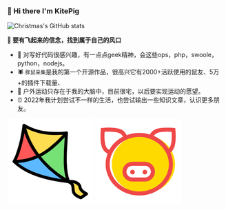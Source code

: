 ### 👋 Hi there  I'm KitePig

![Christmas's GitHub stats](https://github-readme-stats.vercel.app/api?username=KitePig&show_icons=true&theme=tokyonight)

**🐷 要有飞起来的信念，找到属于自己的风口**
- 🧐 对写好代码很感兴趣，有一点点geek精神，会这些ops，php，swoole，python，nodejs。
- 🕷 `胖鼠采集`是我的第一个开源作品，很高兴它有2000+活跃使用的鼠友、5万+的插件下载量、
- 🏃 户外运动只存在于我的大脑中，目前很宅，以后要实现运动的愿望。
- ⏰ 2022年我计划尝试不一样的生活，也尝试输出一些知识文章，认识更多朋友。

![Kite](./kite.png)
![Pig](./pig.png)
